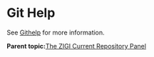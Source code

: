 # Git Help

See [Githelp](#_GITHELP) for more information.

**Parent topic:**[The ZIGI Current Repository Panel](zOS_ISPF_Git_Interface_Users_Guide_V3R0_the_zigi_current_repository_panel.md)

